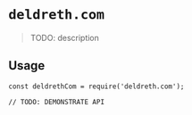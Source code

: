# `deldreth.com`

> TODO: description

## Usage

```
const deldrethCom = require('deldreth.com');

// TODO: DEMONSTRATE API
```
